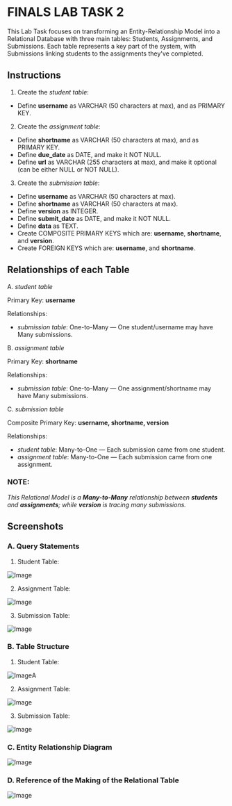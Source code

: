 # FINALS LAB TASK 2
This Lab Task focuses on transforming an Entity-Relationship Model into a Relational Database with three main tables: Students, Assignments, and Submissions. Each table represents a key part of the system, with Submissions linking students to the assignments they've completed.

## Instructions

1. Create the *student table*:
- Define **username** as VARCHAR (50 characters at max), and as PRIMARY KEY.

2. Create the *assignment table*:
- Define **shortname** as VARCHAR (50 characters at max), and as PRIMARY KEY.
- Define **due_date** as DATE, and make it NOT NULL.
- Define **url** as VARCHAR (255 characters at max), and make it optional (can be either NULL or NOT NULL).

3. Create the *submission table*:
- Define **username** as VARCHAR (50 characters at max).
- Define **shortname** as VARCHAR (50 characters at max).
- Define **version** as INTEGER.
- Define **submit_date** as DATE, and make it NOT NULL. 
- Define **data** as TEXT.
- Create COMPOSITE PRIMARY KEYS which are: **username**, **shortname**, and **version**.
- Create FOREIGN KEYS which are: **username**, and **shortname**.

## Relationships of each Table

A. *student table*

Primary Key: **username**

Relationships:
- *submission table*: One-to-Many — One student/username may have Many submissions.

B. *assignment table*

Primary Key: **shortname**

Relationships:
- *submission table*: One-to-Many — One assignment/shortname may have Many submissions.

C. *submission table*

Composite Primary Key: **username, shortname, version**

Relationships:
- *student table*: Many-to-One — Each submission came from one student.
- *assignment table*: Many-to-One — Each submission came from one assignment.

### NOTE:
*This Relational Model is a **Many-to-Many** relationship between **students** and **assignments**; while **version** is tracing many submissions.*

## Screenshots
### A. Query Statements

1. Student Table:

![Image](https://github.com/user-attachments/assets/6890a90e-b778-45e7-b886-90b682f3aac2)

2. Assignment Table:

![Image](https://github.com/user-attachments/assets/f577e7aa-b6ab-42ec-8f0a-2149922e76be)

3. Submission Table:

![Image](https://github.com/user-attachments/assets/4bef385d-90f4-43bf-a607-93ebf6be97ed)

### B. Table Structure

1. Student Table:

![Image](https://github.com/user-attachments/assets/4bb67507-21d8-475a-81d3-33f8882c90e4)A

2. Assignment Table:

![Image](https://github.com/user-attachments/assets/31d8bedf-0fb1-40a2-9028-a9e096b84da5)

3. Submission Table:

![Image](https://github.com/user-attachments/assets/9c9d2037-a11e-4173-bd33-c653e9df5928)

### C. Entity Relationship Diagram

![Image](https://github.com/user-attachments/assets/24aacc83-ef52-4b54-b438-4159b53398e4)

### D. Reference of the Making of the Relational Table

![Image](https://github.com/user-attachments/assets/39f7d174-5224-492f-862c-3260224cdbed)
